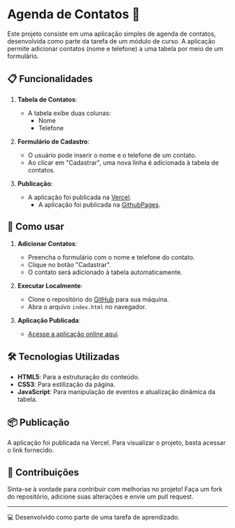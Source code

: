 # Agenda de Contatos 📒

Este projeto consiste em uma aplicação simples de agenda de contatos, desenvolvida como parte da tarefa de um módulo de curso. A aplicação permite adicionar contatos (nome e telefone) a uma tabela por meio de um formulário.

## 📋 Funcionalidades

1. **Tabela de Contatos**:
   - A tabela exibe duas colunas:
     - Nome
     - Telefone

2. **Formulário de Cadastro**:
   - O usuário pode inserir o nome e o telefone de um contato.
   - Ao clicar em "Cadastrar", uma nova linha é adicionada à tabela de contatos.

3. **Publicação**:
   - A aplicação foi publicada na [Vercel](https://vercel.com/).
     - A aplicação foi publicada na [GithubPages](https://vercel.com/).

## 🚀 Como usar

1. **Adicionar Contatos**:
   - Preencha o formulário com o nome e telefone do contato.
   - Clique no botão "Cadastrar".
   - O contato será adicionado à tabela automaticamente.

2. **Executar Localmente**:
   - Clone o repositório do [GitHub](#) para sua máquina.
   - Abra o arquivo `index.html` no navegador.

3. **Aplicação Publicada**:
   - [Acesse a aplicação online aqui](#).

## 🛠️ Tecnologias Utilizadas

- **HTML5**: Para a estruturação do conteúdo.
- **CSS3**: Para estilização da página.
- **JavaScript**: Para manipulação de eventos e atualização dinâmica da tabela.

## 📦 Publicação

A aplicação foi publicada na Vercel. Para visualizar o projeto, basta acessar o link fornecido.

## 🤝 Contribuições

Sinta-se à vontade para contribuir com melhorias no projeto! Faça um fork do repositório, adicione suas alterações e envie um pull request.

---

💻 Desenvolvido como parte de uma tarefa de aprendizado.

